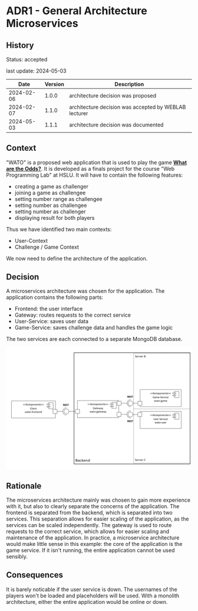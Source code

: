 # ADR1 - General Architecture Microservices

## History
Status: accepted

last update: 2024-05-03

| Date       | Version | Description                                           |
|------------|---------|-------------------------------------------------------|
| 2024-02-06 | 1.0.0   | architecture decision was proposed                    |
| 2024-02-07 | 1.1.0   | architecture decision was accepted by WEBLAB lecturer |
| 2024-05-03 | 1.1.1   | architecture decision was documented                  |

## Context
"WATO" is a proposed web application that is used to play the game [**What are the Odds?**](https://www.wikihow.com/Play-What-Are-the-Odds). It is developed as a finals project for the course "Web Programming Lab" at HSLU. It will have to contain the following features:
- creating a game as challenger
- joining a game as challengee
- setting number range as challengee
- setting number as challengee
- setting number as challenger
- displaying result for both players

Thus we have identified two main contexts:
- User-Context
- Challenge / Game Context

We now need to define the architecture of the application.

## Decision
A microservices architecture was chosen for the application. The application contains the following parts:
- Frontend: the user interface
- Gateway: routes requests to the correct service
- User-Service: saves user data
- Game-Service: saves challenge data and handles the game logic

The two services are each connected to a separate MongoDB database.

![wato-components.png](../img/wato-components.png)
## Rationale
The microservices architecture mainly was chosen to gain more experience with it, but also to clearly separate the concerns of the application. The frontend is separated from the backend, which is separated into two services. This separation allows for easier scaling of the application, as the services can be scaled independently. The gateway is used to route requests to the correct service, which allows for easier scaling and maintenance of the application. In practice, a microservice architecture would make little sense in this example: the core of the application is the game service. If it isn't running, the entire application cannot be used sensibly.
## Consequences
It is barely noticable if the user service is down. The usernames of the players won't be loaded and placeholders will be used. With a monolith architecture, either the entire application would be online or down.
